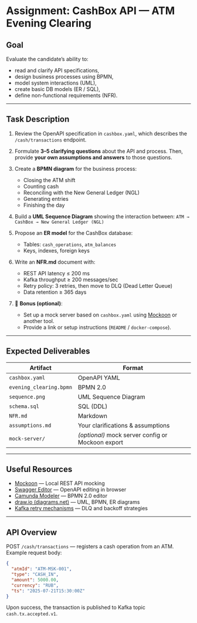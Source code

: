 
# Assignment: CashBox API — ATM Evening Clearing

## Goal
Evaluate the candidate’s ability to:
- read and clarify API specifications,
- design business processes using BPMN,
- model system interactions (UML),
- create basic DB models (ER / SQL),
- define non-functional requirements (NFR).

---

## Task Description

1. Review the OpenAPI specification in `cashbox.yaml`, which describes the `/cash/transactions` endpoint.

2. Formulate **3–5 clarifying questions** about the API and process.
   Then, provide **your own assumptions and answers** to those questions.

3. Create a **BPMN diagram** for the business process:
   - Closing the ATM shift
   - Counting cash
   - Reconciling with the New General Ledger (NGL)
   - Generating entries
   - Finishing the day

4. Build a **UML Sequence Diagram** showing the interaction between:
   `ATM → CashBox → New General Ledger (NGL)`

5. Propose an **ER model** for the CashBox database:
   - Tables: `cash_operations`, `atm_balances`
   - Keys, indexes, foreign keys

6. Write an **NFR.md** document with:
   - REST API latency ≤ 200 ms
   - Kafka throughput ≥ 200 messages/sec
   - Retry policy: 3 retries, then move to DLQ (Dead Letter Queue)
   - Data retention ≥ 365 days

7. 🏅 **Bonus (optional)**:
   - Set up a mock server based on `cashbox.yaml` using [Mockoon](https://mockoon.com/) or another tool.
   - Provide a link or setup instructions (`README` / `docker-compose`).

---

## Expected Deliverables

| Artifact | Format |
|----------|--------|
| `cashbox.yaml` | OpenAPI YAML |
| `evening_clearing.bpmn` | BPMN 2.0 |
| `sequence.png` | UML Sequence Diagram |
| `schema.sql` | SQL (DDL) |
| `NFR.md` | Markdown |
| `assumptions.md` | Your clarifications & assumptions |
| `mock-server/` | *(optional)* mock server config or Mockoon export

---

## Useful Resources

- [Mockoon](https://mockoon.com/) — Local REST API mocking
- [Swagger Editor](https://editor.swagger.io/) — OpenAPI editing in browser
- [Camunda Modeler](https://camunda.com/download/modeler/) — BPMN 2.0 editor
- [draw.io (diagrams.net)](https://app.diagrams.net/) — UML, BPMN, ER diagrams
- [Kafka retry mechanisms](https://www.confluent.io/blog/kafka-error-handling/) — DLQ and backoff strategies

---

## API Overview

POST `/cash/transactions` — registers a cash operation from an ATM.  
Example request body:

```json
{
  "atmId": "ATM-MSK-001",
  "type": "CASH_IN",
  "amount": 5000.00,
  "currency": "RUB",
  "ts": "2025-07-21T15:30:00Z"
}
```

Upon success, the transaction is published to Kafka topic `cash.tx.accepted.v1`.
